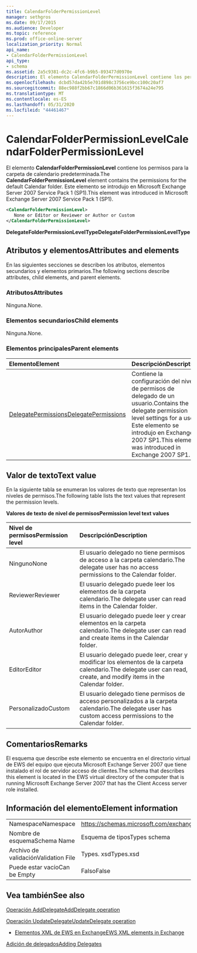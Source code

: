 ```yaml
---
title: CalendarFolderPermissionLevel
manager: sethgros
ms.date: 09/17/2015
ms.audience: Developer
ms.topic: reference
ms.prod: office-online-server
localization_priority: Normal
api_name:
- CalendarFolderPermissionLevel
api_type:
- schema
ms.assetid: 2a5c9381-dc2c-4fc6-b9b5-893477d0970e
description: El elemento CalendarFolderPermissionLevel contiene los permisos para la carpeta de calendario predeterminada. Este elemento se introdujo en Microsoft Exchange Server 2007 Service Pack 1 (SP1).
ms.openlocfilehash: dcbd57da42b5e701d898c3756ce9bcc100c20af7
ms.sourcegitcommit: 88ec988f2bb67c1866d06b361615f3674a24e795
ms.translationtype: MT
ms.contentlocale: es-ES
ms.lasthandoff: 05/31/2020
ms.locfileid: "44461467"
---
```

# <a name="calendarfolderpermissionlevel"></a><span data-ttu-id="40f90-104">CalendarFolderPermissionLevel</span><span class="sxs-lookup"><span data-stu-id="40f90-104">CalendarFolderPermissionLevel</span></span>

<span data-ttu-id="40f90-105">El elemento **CalendarFolderPermissionLevel** contiene los permisos para la carpeta de calendario predeterminada.</span><span class="sxs-lookup"><span data-stu-id="40f90-105">The **CalendarFolderPermissionLevel** element contains the permissions for the default Calendar folder.</span></span> <span data-ttu-id="40f90-106">Este elemento se introdujo en Microsoft Exchange Server 2007 Service Pack 1 (SP1).</span><span class="sxs-lookup"><span data-stu-id="40f90-106">This element was introduced in Microsoft Exchange Server 2007 Service Pack 1 (SP1).</span></span> 
  
```xml
<CalendarFolderPermissionLevel>
   None or Editor or Reviewer or Author or Custom
</CalendarFolderPermissionLevel>
```

 <span data-ttu-id="40f90-107">**DelegateFolderPermissionLevelType**</span><span class="sxs-lookup"><span data-stu-id="40f90-107">**DelegateFolderPermissionLevelType**</span></span>
## <a name="attributes-and-elements"></a><span data-ttu-id="40f90-108">Atributos y elementos</span><span class="sxs-lookup"><span data-stu-id="40f90-108">Attributes and elements</span></span>

<span data-ttu-id="40f90-109">En las siguientes secciones se describen los atributos, elementos secundarios y elementos primarios.</span><span class="sxs-lookup"><span data-stu-id="40f90-109">The following sections describe attributes, child elements, and parent elements.</span></span>
  
### <a name="attributes"></a><span data-ttu-id="40f90-110">Atributos</span><span class="sxs-lookup"><span data-stu-id="40f90-110">Attributes</span></span>

<span data-ttu-id="40f90-111">Ninguna.</span><span class="sxs-lookup"><span data-stu-id="40f90-111">None.</span></span>
  
### <a name="child-elements"></a><span data-ttu-id="40f90-112">Elementos secundarios</span><span class="sxs-lookup"><span data-stu-id="40f90-112">Child elements</span></span>

<span data-ttu-id="40f90-113">Ninguna.</span><span class="sxs-lookup"><span data-stu-id="40f90-113">None.</span></span>
  
### <a name="parent-elements"></a><span data-ttu-id="40f90-114">Elementos principales</span><span class="sxs-lookup"><span data-stu-id="40f90-114">Parent elements</span></span>

|<span data-ttu-id="40f90-115">**Elemento**</span><span class="sxs-lookup"><span data-stu-id="40f90-115">**Element**</span></span>|<span data-ttu-id="40f90-116">**Descripción**</span><span class="sxs-lookup"><span data-stu-id="40f90-116">**Description**</span></span>|
|:-----|:-----|
|[<span data-ttu-id="40f90-117">DelegatePermissions</span><span class="sxs-lookup"><span data-stu-id="40f90-117">DelegatePermissions</span></span>](delegatepermissions.md) <br/> |<span data-ttu-id="40f90-118">Contiene la configuración del nivel de permisos de delegado de un usuario.</span><span class="sxs-lookup"><span data-stu-id="40f90-118">Contains the delegate permission level settings for a user.</span></span> <span data-ttu-id="40f90-119">Este elemento se introdujo en Exchange 2007 SP1.</span><span class="sxs-lookup"><span data-stu-id="40f90-119">This element was introduced in Exchange 2007 SP1.</span></span>  <br/> |
   
## <a name="text-value"></a><span data-ttu-id="40f90-120">Valor de texto</span><span class="sxs-lookup"><span data-stu-id="40f90-120">Text value</span></span>

<span data-ttu-id="40f90-121">En la siguiente tabla se enumeran los valores de texto que representan los niveles de permisos.</span><span class="sxs-lookup"><span data-stu-id="40f90-121">The following table lists the text values that represent the permission levels.</span></span>
  
<span data-ttu-id="40f90-122">**Valores de texto de nivel de permisos**</span><span class="sxs-lookup"><span data-stu-id="40f90-122">**Permission level text values**</span></span>

|<span data-ttu-id="40f90-123">**Nivel de permisos**</span><span class="sxs-lookup"><span data-stu-id="40f90-123">**Permission level**</span></span>|<span data-ttu-id="40f90-124">**Descripción**</span><span class="sxs-lookup"><span data-stu-id="40f90-124">**Description**</span></span>|
|:-----|:-----|
|<span data-ttu-id="40f90-125">Ninguno</span><span class="sxs-lookup"><span data-stu-id="40f90-125">None</span></span>  <br/> |<span data-ttu-id="40f90-126">El usuario delegado no tiene permisos de acceso a la carpeta calendario.</span><span class="sxs-lookup"><span data-stu-id="40f90-126">The delegate user has no access permissions to the Calendar folder.</span></span>  <br/> |
|<span data-ttu-id="40f90-127">Reviewer</span><span class="sxs-lookup"><span data-stu-id="40f90-127">Reviewer</span></span>  <br/> |<span data-ttu-id="40f90-128">El usuario delegado puede leer los elementos de la carpeta calendario.</span><span class="sxs-lookup"><span data-stu-id="40f90-128">The delegate user can read items in the Calendar folder.</span></span>  <br/> |
|<span data-ttu-id="40f90-129">Autor</span><span class="sxs-lookup"><span data-stu-id="40f90-129">Author</span></span>  <br/> |<span data-ttu-id="40f90-130">El usuario delegado puede leer y crear elementos en la carpeta calendario.</span><span class="sxs-lookup"><span data-stu-id="40f90-130">The delegate user can read and create items in the Calendar folder.</span></span>  <br/> |
|<span data-ttu-id="40f90-131">Editor</span><span class="sxs-lookup"><span data-stu-id="40f90-131">Editor</span></span>  <br/> |<span data-ttu-id="40f90-132">El usuario delegado puede leer, crear y modificar los elementos de la carpeta calendario.</span><span class="sxs-lookup"><span data-stu-id="40f90-132">The delegate user can read, create, and modify items in the Calendar folder.</span></span>  <br/> |
|<span data-ttu-id="40f90-133">Personalizado</span><span class="sxs-lookup"><span data-stu-id="40f90-133">Custom</span></span>  <br/> |<span data-ttu-id="40f90-134">El usuario delegado tiene permisos de acceso personalizados a la carpeta calendario.</span><span class="sxs-lookup"><span data-stu-id="40f90-134">The delegate user has custom access permissions to the Calendar folder.</span></span>  <br/> |
   
## <a name="remarks"></a><span data-ttu-id="40f90-135">Comentarios</span><span class="sxs-lookup"><span data-stu-id="40f90-135">Remarks</span></span>

<span data-ttu-id="40f90-136">El esquema que describe este elemento se encuentra en el directorio virtual de EWS del equipo que ejecuta Microsoft Exchange Server 2007 que tiene instalado el rol de servidor acceso de clientes.</span><span class="sxs-lookup"><span data-stu-id="40f90-136">The schema that describes this element is located in the EWS virtual directory of the computer that is running Microsoft Exchange Server 2007 that has the Client Access server role installed.</span></span>
  
## <a name="element-information"></a><span data-ttu-id="40f90-137">Información del elemento</span><span class="sxs-lookup"><span data-stu-id="40f90-137">Element information</span></span>

|||
|:-----|:-----|
|<span data-ttu-id="40f90-138">Namespace</span><span class="sxs-lookup"><span data-stu-id="40f90-138">Namespace</span></span>  <br/> |https://schemas.microsoft.com/exchange/services/2006/types  <br/> |
|<span data-ttu-id="40f90-139">Nombre de esquema</span><span class="sxs-lookup"><span data-stu-id="40f90-139">Schema Name</span></span>  <br/> |<span data-ttu-id="40f90-140">Esquema de tipos</span><span class="sxs-lookup"><span data-stu-id="40f90-140">Types schema</span></span>  <br/> |
|<span data-ttu-id="40f90-141">Archivo de validación</span><span class="sxs-lookup"><span data-stu-id="40f90-141">Validation File</span></span>  <br/> |<span data-ttu-id="40f90-142">Types. xsd</span><span class="sxs-lookup"><span data-stu-id="40f90-142">Types.xsd</span></span>  <br/> |
|<span data-ttu-id="40f90-143">Puede estar vacío</span><span class="sxs-lookup"><span data-stu-id="40f90-143">Can be Empty</span></span>  <br/> |<span data-ttu-id="40f90-144">Falso</span><span class="sxs-lookup"><span data-stu-id="40f90-144">False</span></span>  <br/> |
   
## <a name="see-also"></a><span data-ttu-id="40f90-145">Vea también</span><span class="sxs-lookup"><span data-stu-id="40f90-145">See also</span></span>



[<span data-ttu-id="40f90-146">Operación AddDelegate</span><span class="sxs-lookup"><span data-stu-id="40f90-146">AddDelegate operation</span></span>](adddelegate-operation.md)
  
[<span data-ttu-id="40f90-147">Operación UpdateDelegate</span><span class="sxs-lookup"><span data-stu-id="40f90-147">UpdateDelegate operation</span></span>](updatedelegate-operation.md)


- [<span data-ttu-id="40f90-148">Elementos XML de EWS en Exchange</span><span class="sxs-lookup"><span data-stu-id="40f90-148">EWS XML elements in Exchange</span></span>](ews-xml-elements-in-exchange.md)


[<span data-ttu-id="40f90-149">Adición de delegados</span><span class="sxs-lookup"><span data-stu-id="40f90-149">Adding Delegates</span></span>](https://msdn.microsoft.com/library/3a744150-66a3-4a13-9433-793603ba5038%28Office.15%29.aspx)

